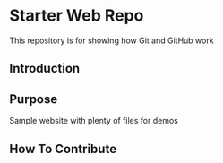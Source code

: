 # Starter Web Repo

This repository is for showing how Git and GitHub work

## Introduction


## Purpose

Sample website with plenty of files for demos

## How To Contribute